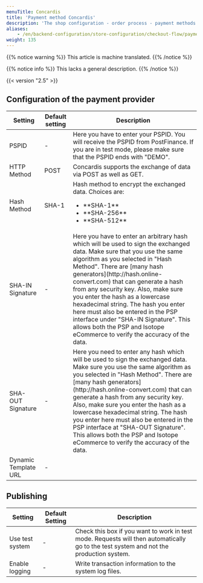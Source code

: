 ```yaml
---
menuTitle: Concardis
title: 'Payment method Concardis'
description: 'The shop configuration - order process - payment methods - Concardis.'
aliases:
    - /en/backend-configuration/store-configuration/checkout-flow/payment-methods/payment-method-concardis/
weight: 135
---
```


{{% notice warning %}}
This article is machine translated.
{{% /notice %}}

{{% notice info %}}
This lacks a general description.
{{% /notice %}}

 {{< version "2.5" >}}

## Configuration of the payment provider

<table>
    <thead>
    <tr>
        <th>Setting</th>
        <th>Default setting</th>
        <th>Description</th>
    </tr>
    </thead>
    <tbody>
    <tr>
        <td>PSPID</td>
        <td>-</td>
        <td>Here you have to enter your PSPID. You will receive the PSPID from PostFinance. If you are in test mode, please make sure that the PSPID ends with "DEMO".</td>
    </tr>
    <tr>
        <td>HTTP Method</td>
        <td>POST</td>
        <td>Concardis supports the exchange of data via POST as well as GET.</td>
    </tr>
    <tr>
        <td>Hash Method</td>
        <td>SHA-1</td>
        <td>Hash method to encrypt the exchanged data. Choices are:
        <ul>
        <li>**SHA-1**</li>
        <li>**SHA-256**</li>
        <li>**SHA-512**</li>
        </ul>
        </td>
    </tr>
    <tr>
        <td>SHA-IN Signature</td>
        <td>-</td>
        <td>Here you have to enter an arbitrary hash which will be used to sign the exchanged data. Make sure that you use the same algorithm as you selected in "Hash Method". There are [many hash generators](http://hash.online-convert.com) that can generate a hash from any security key. Also, make sure you enter the hash as a lowercase hexadecimal string. The hash you enter here must also be entered in the PSP interface under "SHA-IN Signature". This allows both the PSP and Isotope eCommerce to verify the accuracy of the data.</td>
    </tr>
    <tr>
        <td>SHA-OUT Signature</td>
        <td>-</td>
        <td>Here you need to enter any hash which will be used to sign the exchanged data. Make sure you use the same algorithm as you selected in "Hash Method". There are [many hash generators](http://hash.online-convert.com) that can generate a hash from any security key. Also, make sure you enter the hash as a lowercase hexadecimal string. The hash you enter here must also be entered in the PSP interface at "SHA-OUT Signature". This allows both the PSP and Isotope eCommerce to verify the accuracy of the data.</td>
    </tr>
    <tr>
        <td>Dynamic Template URL</td>
        <td>-</td>
        <td></td>
    </tr>
    </tbody>
</table>

## Publishing

|     Setting     | Default Setting |                                                              Description                                                               |
|-----------------|-----------------|----------------------------------------------------------------------------------------------------------------------------------------|
| Use test system | -               | Check this box if you want to work in test mode. Requests will then automatically go to the test system and not the production system. |
| Enable logging  | -               | Write transaction information to the system log files.                                                                                 |
